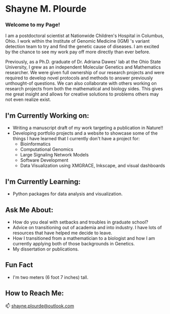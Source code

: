 # Shayne M. Plourde
### Welcome to my Page!

I am a postdoctoral scientist at Nationwide Children's Hospital in Columbus, Ohio. I work within the Institute of Genomic Medicine (IGM) 's variant detection team to try and find the genetic cause of diseases. I am excited by the chance to see my work pay off more directly than ever before.

Previously, as a Ph.D. graduate of Dr. Adriana Dawes' lab at the Ohio State University, I grew as an independent Molecular Genetics and Mathematics researcher. We were given full ownership of our research projects and were required to develop novel protocols and methods to answer previously unthought-of questions. We can also collaborate with others working on research projects from both the mathematical and biology sides. This gives me great insight and allows for creative solutions to problems others may not even realize exist.

## I'm Currently Working on:
 
 - Writing a manuscript draft of my work targeting a publication in Nature!!
 - Developing portfolio projects and a website to showcase some of the things I have learned that I currently don't have a project for:
   - Bioinformatics
   - Computational Genomics
   - Large Signaling Network Models
   - Software Development
   - Data Visualization using XMGRACE, Inkscape, and visual dashboards
 
## I'm Currently Learning:

 - Python packages for data analysis and visualization.

## Ask Me About:

 - How do you deal with setbacks and troubles in graduate school?
 - Advice on transitioning out of academia and into industry. I have lots of resources that have helped me decide to leave.
 - How I transitioned from a mathematician to a biologist and how I am currently applying both of those backgrounds in Genetics.
 - My dissertation or publications.
 
 ## Fun Fact
 - I'm two meters (6 foot 7 inches) tall.
 
 ## How to Reach Me:
 📫 shayne.plourde@outlook.com

<!--
**Shayne-Falco/Shayne-Falco** is a ✨ _special_ ✨ repository because its `README.md` (this file) appears on your GitHub profile.

Here are some ideas to get you started:

- 🔭 I’m currently working on ...
- 🌱 I’m currently learning ...
- 👯 I’m looking to collaborate on ...
- 🤔 I’m looking for help with ...
- 💬 Ask me about ...
- 📫 How to reach me: ...
- 😄 Pronouns: ...
- ⚡ Fun fact: ...
-->
